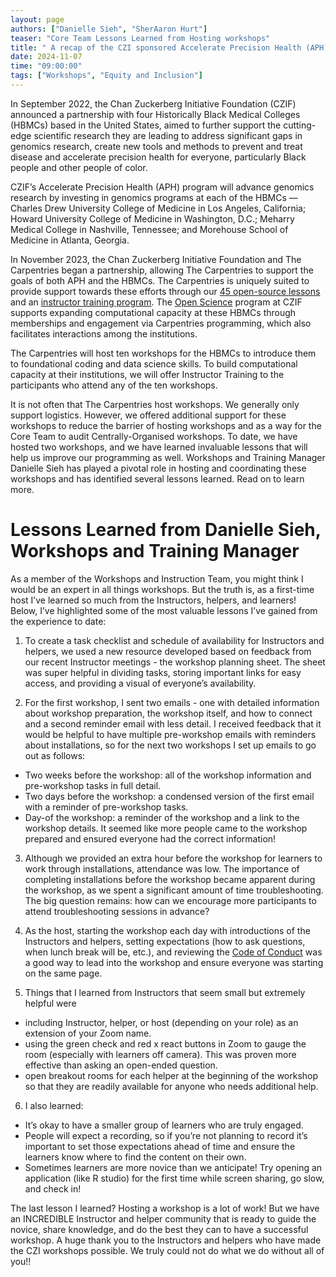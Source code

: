 ```yaml
---
layout: page
authors: ["Danielle Sieh", "SherAaron Hurt"]
teaser: "Core Team Lessons Learned from Hosting workshops"
title: " A recap of the CZI sponsored Accelerate Precision Health (APH) Carpentries Workshops  "
date: 2024-11-07
time: "09:00:00"
tags: ["Workshops", "Equity and Inclusion"]
---
```


In September 2022,  the Chan Zuckerberg Initiative Foundation (CZIF) announced a partnership with four Historically Black Medical Colleges (HBMCs) based in the United States, aimed to further support  the cutting-edge scientific research they are leading to address significant gaps in genomics research, create new tools and methods to prevent and treat disease and accelerate precision health for everyone, particularly Black people and other people of color.

CZIF’s Accelerate Precision Health (APH) program will advance genomics research by investing in genomics programs at each of the HBMCs — Charles Drew University College of Medicine in Los Angeles, California; Howard University College of Medicine in Washington, D.C.; Meharry Medical College in Nashville, Tennessee; and Morehouse School of Medicine in Atlanta, Georgia. 

In November 2023,  the Chan Zuckerberg Initiative Foundation and The Carpentries began a partnership, allowing The Carpentries to support the goals of both APH and the HBMCs. The Carpentries is uniquely suited to provide support towards these efforts through our  [45 open-source lessons ](https://carpentries.org/workshops-curricula/)and an [instructor training program](https://carpentries.github.io/instructor-training/). The [Open Science](https://chanzuckerberg.com/science/programs-resources/open-science/) program at CZIF  supports expanding computational capacity at these HBMCs through memberships and engagement via Carpentries programming, which also facilitates interactions among the institutions.

The Carpentries will host ten workshops for the HBMCs to introduce them to foundational coding and data science skills.  To build computational capacity at their institutions, we will offer Instructor Training to the participants who attend any of the ten workshops. 

It is not often that The Carpentries host workshops. We generally only support logistics. However, we offered additional support for these workshops to reduce the barrier of hosting workshops and as a way for the Core Team to audit Centrally-Organised workshops. To date, we have hosted two workshops, and we have learned invaluable lessons that will help us improve our programming as well. Workshops and Training Manager Danielle Sieh has played a pivotal role in hosting and coordinating these workshops and has identified several lessons learned. Read on to learn more.

# Lessons Learned from Danielle Sieh, Workshops and Training Manager


As a member of the Workshops and Instruction Team, you might think I would be an expert in all things workshops. But the truth is, as a first-time host I’ve learned so much from the Instructors, helpers, and learners! Below, I’ve highlighted some of the most valuable lessons I’ve gained from the experience to date:

1. To create a task checklist and schedule of availability for Instructors and helpers, we used a new resource developed based on feedback from our recent Instructor meetings - the workshop planning sheet. The sheet was super helpful in dividing tasks, storing important links for easy access, and providing a visual of everyone’s availability. 

2. For the first workshop, I sent two emails - one with detailed information about workshop preparation, the workshop itself, and how to connect and a second reminder email with less detail. I received feedback that it would be helpful to have multiple pre-workshop emails with reminders about installations, so for the next two workshops I set up emails to go out as follows:
 * Two weeks before the workshop: all of the workshop information and pre-workshop tasks in full detail.
 * Two days before the workshop: a condensed version of the first email with a reminder of pre-workshop tasks.
 * Day-of the workshop: a reminder of the workshop and a link to the workshop details.
It seemed like more people came to the workshop prepared and ensured everyone had the correct information!

3. Although we provided an extra hour before the workshop for learners to work through installations, attendance was low. The importance of completing installations before the workshop became apparent during the workshop, as we spent a significant amount of time troubleshooting. The big question remains: how can we encourage more participants to attend troubleshooting sessions in advance?

4. As the host, starting the workshop each day with introductions of the Instructors and helpers, setting expectations (how to ask questions, when lunch break will be, etc.), and reviewing the [Code of Conduct](https://docs.carpentries.org/topic_folders/policies/code-of-conduct.html#code-of-conduct-summary-view) was a good way to lead into the workshop and ensure everyone was starting on the same page. 

5. Things that I learned from Instructors that seem small but extremely helpful were
 - including Instructor, helper, or host (depending on your role) as an extension of your Zoom name.
 - using the green check and red x react buttons in Zoom to gauge the room (especially with learners off camera). This was proven more effective than asking an open-ended question.
 - open breakout rooms for each helper at the beginning of the workshop so that they are readily available for anyone who needs additional help.
 
6. I also learned:
- It’s okay to have a smaller group of learners who are truly engaged.
- People will expect a recording, so if you’re not planning to record it’s important to set those expectations ahead of time and ensure the learners know where to find the content on their own.
- Sometimes learners are more novice than we anticipate! Try opening an application (like R studio) for the first time while screen sharing, go slow, and check in!

The last lesson I learned? Hosting a workshop is a lot of work! But we have an INCREDIBLE Instructor and helper community that is ready to guide the novice, share knowledge, and do the best they can to have a successful workshop. A huge thank you to the Instructors and helpers who have made the CZI workshops possible. We truly could not do what we do without all of you!!
